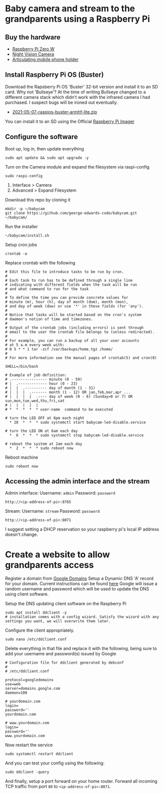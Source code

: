 # Baby camera and stream to the grandparents using a Raspberry Pi

## Buy the hardware
* [Raspberry Pi Zero W](https://core-electronics.com.au/raspberry-pi-zero-w-wireless.html)
* [Night Vision Camera](https://www.ebay.com.au/itm/114513687410?hash=item1aa98c3372:g:n2QAAOSwuihfrKj5)
* [Articulating mobile phone holder](https://www.amazon.com.au/Phone-Holder-Bed-Gooseneck-Mount/dp/B095Z14NPQ/ref=sr_1_25_sspa?keywords=Gooseneck+Phone+holder&qid=1637710958&s=electronics&sr=1-25-spons&psc=1&spLa=ZW5jcnlwdGVkUXVhbGlmaWVyPUExRDNQRVRPUTNLRDQ4JmVuY3J5cHRlZElkPUEwNjIwODI0MkxLRTVDU1VENTc3TiZlbmNyeXB0ZWRBZElkPUEzU05HUEE2V1JDQUREJndpZGdldE5hbWU9c3BfYnRmJmFjdGlvbj1jbGlja1JlZGlyZWN0JmRvTm90TG9nQ2xpY2s9dHJ1ZQ==)

## Install Raspberry Pi OS (Buster)
Download the Rapsberry Pi OS 'Buster' 32-bit version and install it to an SD card.
Why not 'Bullseye'? At the time of writing Bullseye changed to a different camera stack which didn't work with the infrared camera I had purchased. I suspect bugs will be ironed out eventually.
* [2021-05-07-raspios-buster-armhf-lite.zip](https://downloads.raspberrypi.org/raspios_lite_armhf/images/raspios_lite_armhf-2021-05-28/)

You can install it to an SD using the Official [Raspberry Pi Imager](https://www.raspberrypi.com/software/)

## Configure the software
Boot up, log in, then update everything
```
sudo apt update && sudo apt upgrade -y
```

Turn on the Camera module and expand the filesystem via raspi-config
```
sudo raspi-config
```
1) Interface > Camera
2) Advanced > Expand Filesystem

Download this repo by cloning it
```
mkdir -p ~/babycam
git clone https://github.com/george-edwards-code/babycam.git ~/babycam/
```

Run the installer
```
~/babycam/install.sh
```

Setup cron jobs
```
crontab -e
```

Replace crontab with the following
```
# Edit this file to introduce tasks to be run by cron.
#
# Each task to run has to be defined through a single line
# indicating with different fields when the task will be run
# and what command to run for the task
#
# To define the time you can provide concrete values for
# minute (m), hour (h), day of month (dom), month (mon),
# and day of week (dow) or use '*' in these fields (for 'any').
#
# Notice that tasks will be started based on the cron's system
# daemon's notion of time and timezones.
#
# Output of the crontab jobs (including errors) is sent through
# email to the user the crontab file belongs to (unless redirected).
#
# For example, you can run a backup of all your user accounts
# at 5 a.m every week with:
# 0 5 * * 1 tar -zcf /var/backups/home.tgz /home/
#
# For more information see the manual pages of crontab(5) and cron(8)

SHELL=/bin/bash

# Example of job definition:
# .---------------- minute (0 - 59)
# |  .------------- hour (0 - 23)
# |  |  .---------- day of month (1 - 31)
# |  |  |  .------- month (1 - 12) OR jan,feb,mar,apr ...
# |  |  |  |  .---- day of week (0 - 6) (Sunday=0 or 7) OR sun,mon,tue,wed,thu,fri,sat
# |  |  |  |  |
# *  *  *  *  * user-name  command to be executed

# turn the LED OFF at 8pm each night
  * 20  *  *  * sudo systemctl start babycam-led-disable.service

# turn the LED ON at 6am each day
  *  6  *  *  * sudo systemctl stop babycam-led-disable.service

# reboot the system at 2am each day
  *  2  *  *  * sudo reboot now
```

Reboot machine
```
sudo reboot now
```

## Accessing the admin interface and the stream
Admin interface: 
Username: `admin`
Password: `password`
```
http://<ip-address-of-pi>:8765
```
Stream: 
Username: `stream`
Password: `password`
```
http://<ip-address-of-pi>:8071
```

I suggest setting a DHCP reservation so your raspberry pi's local IP address doesn't change.

# Create a website to allow grandparents access
Register a domain from [Google Domains](https://domains.google.com/registrar/search)
Setup a Dynamic DNS 'A' record for your domain. Current instructions can be found [here](https://support.google.com/domains/answer/6147083?hl=en)
Google will issue a random username and password which will be used to update the DNS using client software.

Setup the DNS updating client software on the Raspberry Pi
```
sudo apt install ddclient -y
# installation comes with a config wizard. Satisfy the wizard with any settings you want, we will overwrite them later.
```

Configure the client appropriately.
```
sudo nano /etc/ddclient.conf
```

Delete everything in that file and replace it with the following, being sure to add your username and password(s) issued by Google
```
# Configuration file for ddclient generated by debconf
#
# /etc/ddclient.conf

protocol=googledomains
use=web
server=domains.google.com
daemon=100

# yourdomain.com
login=
password=''
yourdomain.com

# www.yourdomain.com
login=
password=''
www.yourdomain.com
```

Now restart the service
```
sudo systemctl restart ddclient
```

And you can test your config using the following:
```
sudo ddclient -query
```

And finally, setup a port forward on your home router. Forward all incoming TCP traffic from port `80` to `<ip-address-of-pi>:8071`.

